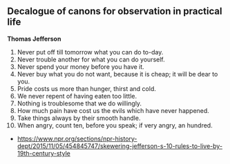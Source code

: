 ## Decalogue of canons for observation in practical life 

**Thomas Jefferson**  

1. Never put off till tomorrow what you can do to-day.  
2. Never trouble another for what you can do yourself.  
3. Never spend your money before you have it.  
4. Never buy what you do not want, because it is cheap; it will be dear to you.  
5. Pride costs us more than hunger, thirst and cold.  
6. We never repent of having eaten too little.  
7. Nothing is troublesome that we do willingly.  
8. How much pain have cost us the evils which have never happened.  
9. Take things always by their smooth handle.  
10. When angry, count ten, before you speak; if very angry, an hundred.  

- https://www.npr.org/sections/npr-history-dept/2015/11/05/454845747/skewering-jefferson-s-10-rules-to-live-by-19th-century-style  


